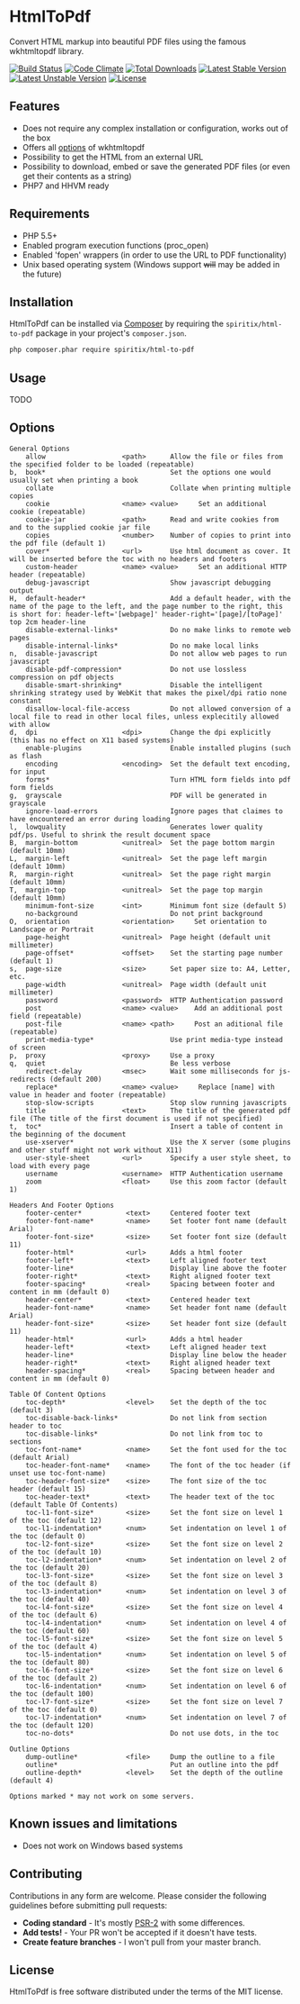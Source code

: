 # HtmlToPdf

Convert HTML markup into beautiful PDF files using the famous wkhtmltopdf library.

[![Build Status](https://travis-ci.org/spiritix/html-to-pdf.svg?branch=master)](https://travis-ci.org/spiritix/html-to-pdf)
[![Code Climate](https://codeclimate.com/github/spiritix/html-to-pdf/badges/gpa.svg)](https://codeclimate.com/github/spiritix/html-to-pdf)
[![Total Downloads](https://poser.pugx.org/spiritix/html-to-pdf/d/total.svg)](https://packagist.org/packages/spiritix/html-to-pdf)
[![Latest Stable Version](https://poser.pugx.org/spiritix/html-to-pdf/v/stable.svg)](https://packagist.org/packages/spiritix/html-to-pdf)
[![Latest Unstable Version](https://poser.pugx.org/spiritix/html-to-pdf/v/unstable.svg)](https://packagist.org/packages/spiritix/html-to-pdf)
[![License](https://poser.pugx.org/spiritix/html-to-pdf/license.svg)](https://packagist.org/packages/spiritix/html-to-pdf)

## Features

- Does not require any complex installation or configuration, works out of the box
- Offers all [options](http://wkhtmltopdf.org/usage/wkhtmltopdf.txt) of wkhtmltopdf
- Possibility to get the HTML from an external URL
- Possibility to download, embed or save the generated PDF files (or even get their contents as a string)
- PHP7 and HHVM ready

## Requirements

- PHP 5.5+
- Enabled program execution functions (proc_open)
- Enabled 'fopen' wrappers (in order to use the URL to PDF functionality)
- Unix based operating system (Windows support ~~will~~ may be added in the future)

## Installation

HtmlToPdf can be installed via [Composer](http://getcomposer.org) by requiring the
`spiritix/html-to-pdf` package in your project's `composer.json`.

```sh
php composer.phar require spiritix/html-to-pdf
```

## Usage

TODO

## Options

    General Options
        allow                   <path>      Allow the file or files from the specified folder to be loaded (repeatable)
    b,  book*                               Set the options one would usually set when printing a book
        collate                             Collate when printing multiple copies
        cookie                  <name> <value>     Set an additional cookie (repeatable)
        cookie-jar              <path>      Read and write cookies from and to the supplied cookie jar file
        copies                  <number>    Number of copies to print into the pdf file (default 1)
        cover*                  <url>       Use html document as cover. It will be inserted before the toc with no headers and footers
        custom-header           <name> <value>     Set an additional HTTP header (repeatable)
        debug-javascript                    Show javascript debugging output
    H,  default-header*                     Add a default header, with the name of the page to the left, and the page number to the right, this is short for: header-left='[webpage]' header-right='[page]/[toPage]' top 2cm header-line
        disable-external-links*             Do no make links to remote web pages
        disable-internal-links*             Do no make local links
    n,  disable-javascript                  Do not allow web pages to run javascript
        disable-pdf-compression*            Do not use lossless compression on pdf objects
        disable-smart-shrinking*            Disable the intelligent shrinking strategy used by WebKit that makes the pixel/dpi ratio none constant
        disallow-local-file-access          Do not allowed conversion of a local file to read in other local files, unless explecitily allowed with allow
    d,  dpi                     <dpi>       Change the dpi explicitly (this has no effect on X11 based systems)
        enable-plugins                      Enable installed plugins (such as flash
        encoding                <encoding>  Set the default text encoding, for input
        forms*                              Turn HTML form fields into pdf form fields
    g,  grayscale                           PDF will be generated in grayscale
        ignore-load-errors                  Ignore pages that claimes to have encountered an error during loading
    l,  lowquality                          Generates lower quality pdf/ps. Useful to shrink the result document space
    B,  margin-bottom           <unitreal>  Set the page bottom margin (default 10mm)
    L,  margin-left             <unitreal>  Set the page left margin (default 10mm)
    R,  margin-right            <unitreal>  Set the page right margin (default 10mm)
    T,  margin-top              <unitreal>  Set the page top margin (default 10mm)
        minimum-font-size       <int>       Minimum font size (default 5)
        no-background                       Do not print background
    O,  orientation             <orientation>     Set orientation to Landscape or Portrait
        page-height             <unitreal>  Page height (default unit millimeter)
        page-offset*            <offset>    Set the starting page number (default 1)
    s,  page-size               <size>      Set paper size to: A4, Letter, etc.
        page-width              <unitreal>  Page width (default unit millimeter)
        password                <password>  HTTP Authentication password
        post                    <name> <value>    Add an additional post field (repeatable)
        post-file               <name> <path>     Post an aditional file (repeatable)
        print-media-type*                   Use print media-type instead of screen
    p,  proxy                   <proxy>     Use a proxy
    q,  quiet                               Be less verbose
        redirect-delay          <msec>      Wait some milliseconds for js-redirects (default 200)
        replace*                <name> <value>     Replace [name] with value in header and footer (repeatable)
        stop-slow-scripts                   Stop slow running javascripts
        title                   <text>      The title of the generated pdf file (The title of the first document is used if not specified)
    t,  toc*                                Insert a table of content in the beginning of the document
        use-xserver*                        Use the X server (some plugins and other stuff might not work without X11)
        user-style-sheet        <url>       Specify a user style sheet, to load with every page
        username                <username>  HTTP Authentication username
        zoom                    <float>     Use this zoom factor (default 1)
    
    Headers And Footer Options
        footer-center*           <text>     Centered footer text
        footer-font-name*        <name>     Set footer font name (default Arial)
        footer-font-size*        <size>     Set footer font size (default 11)
        footer-html*             <url>      Adds a html footer
        footer-left*             <text>     Left aligned footer text
        footer-line*                        Display line above the footer
        footer-right*            <text>     Right aligned footer text
        footer-spacing*          <real>     Spacing between footer and content in mm (default 0)
        header-center*           <text>     Centered header text
        header-font-name*        <name>     Set header font name (default Arial)
        header-font-size*        <size>     Set header font size (default 11)
        header-html*             <url>      Adds a html header
        header-left*             <text>     Left aligned header text
        header-line*                        Display line below the header
        header-right*            <text>     Right aligned header text
        header-spacing*          <real>     Spacing between header and content in mm (default 0)
    
    Table Of Content Options
        toc-depth*               <level>    Set the depth of the toc (default 3)
        toc-disable-back-links*             Do not link from section header to toc
        toc-disable-links*                  Do not link from toc to sections
        toc-font-name*           <name>     Set the font used for the toc (default Arial)
        toc-header-font-name*    <name>     The font of the toc header (if unset use toc-font-name)
        toc-header-font-size*    <size>     The font size of the toc header (default 15)
        toc-header-text*         <text>     The header text of the toc (default Table Of Contents)
        toc-l1-font-size*        <size>     Set the font size on level 1 of the toc (default 12)
        toc-l1-indentation*      <num>      Set indentation on level 1 of the toc (default 0)
        toc-l2-font-size*        <size>     Set the font size on level 2 of the toc (default 10)
        toc-l2-indentation*      <num>      Set indentation on level 2 of the toc (default 20)
        toc-l3-font-size*        <size>     Set the font size on level 3 of the toc (default 8)
        toc-l3-indentation*      <num>      Set indentation on level 3 of the toc (default 40)
        toc-l4-font-size*        <size>     Set the font size on level 4 of the toc (default 6)
        toc-l4-indentation*      <num>      Set indentation on level 4 of the toc (default 60)
        toc-l5-font-size*        <size>     Set the font size on level 5 of the toc (default 4)
        toc-l5-indentation*      <num>      Set indentation on level 5 of the toc (default 80)
        toc-l6-font-size*        <size>     Set the font size on level 6 of the toc (default 2)
        toc-l6-indentation*      <num>      Set indentation on level 6 of the toc (default 100)
        toc-l7-font-size*        <size>     Set the font size on level 7 of the toc (default 0)
        toc-l7-indentation*      <num>      Set indentation on level 7 of the toc (default 120)
        toc-no-dots*                        Do not use dots, in the toc
    
    Outline Options
        dump-outline*            <file>     Dump the outline to a file
        outline*                            Put an outline into the pdf
        outline-depth*           <level>    Set the depth of the outline (default 4)
    
    Options marked * may not work on some servers.

## Known issues and limitations

- Does not work on Windows based systems

## Contributing

Contributions in any form are welcome.
Please consider the following guidelines before submitting pull requests:

- **Coding standard** - It's mostly [PSR-2](https://github.com/php-fig/fig-standards/blob/master/accepted/PSR-2-coding-style-guide.md) with some differences. 
- **Add tests!** - Your PR won't be accepted if it doesn't have tests.
- **Create feature branches** - I won't pull from your master branch.

## License

HtmlToPdf is free software distributed under the terms of the MIT license.